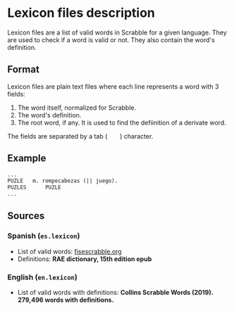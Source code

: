 # Lexicon files description

Lexicon files are a list of valid words in Scrabble for a given language. They are used to check if a word is valid or not. They also contain the word's definition.

## Format

Lexicon files are plain text files where each line represents a word with 3 fields:

1. The word itself, normalized for Scrabble.
2. The word's definition.
3. The root word, if any. It is used to find the defiinition of a derivate word.

The fields are separated by a tab (`	`) character.

## Example

```txt
...
PUZLE	m. rompecabezas (|| juego).
PUZLES		PUZLE
...
```

## Sources

### Spanish (`es.lexicon`)

- List of valid words: [fisescrabble.org](https://viejo.fisescrabble.org/L.rar)
- Definitions: **RAE dictionary, 15th edition epub**

### English (`en.lexicon`)

- List of valid words with definitions: **Collins Scrabble Words (2019). 279,496 words with definitions.**
